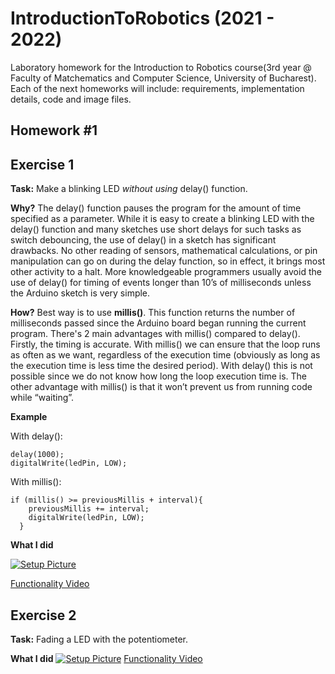 # IntroductionToRobotics (2021 - 2022)

Laboratory homework for the Introduction to Robotics course(3rd year @ Faculty of Matchematics and Computer Science, University of Bucharest). Each of the next homeworks will include: requirements, implementation details, code and image files. 

## Homework #1

Exercise 1
---
**Task:** Make a blinking LED *without using* delay() function.

**Why?**
The delay() function pauses the program for the amount of time specified as a parameter.
While it is easy to create a blinking LED with the delay() function and many sketches use
short delays for such tasks as switch debouncing, the use of delay() in a sketch has
significant drawbacks. No other reading of sensors, mathematical calculations, or pin
manipulation can go on during the delay function, so in effect, it brings most other activity to
a halt. More knowledgeable programmers usually avoid the use of delay() for timing of
events longer than 10’s of milliseconds unless the Arduino sketch is very simple.

**How?**
Best way is to use **millis()**. This function returns the number of milliseconds passed since the Arduino board began running the current program.
There's 2 main advantages with millis() compared to delay(). Firstly, the timing is accurate.  With millis() we can ensure that the loop runs as often as we want, regardless of the execution time (obviously as long as the execution time is less time the desired period). With delay() this is not possible since we do not know how long the loop execution time is.
The other advantage with millis() is that it won’t prevent us from running code while “waiting”.

**Example**

With delay():

```
delay(1000);
digitalWrite(ledPin, LOW);
```

With millis():

```
if (millis() >= previousMillis + interval){
    previousMillis += interval;
    digitalWrite(ledPin, LOW);
  }
```

**What I did**

[![Setup Picture](https://i.postimg.cc/zGJx63Fz/hw1-1.jpg)](https://postimg.cc/vcN76YKk)

[Functionality Video](https://youtu.be/Mvy08pWvHFI)


Exercise 2
---

**Task:** Fading a LED with the potentiometer.

**What I did**
[![Setup Picture](https://i.postimg.cc/kG8d1wPh/hw1-2.jpg)](https://postimg.cc/4HJMn6dz)
[Functionality Video](https://youtube.com/shorts/yT9gC4pJmiY?feature=share)


